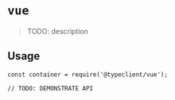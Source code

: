 # `vue`

  > TODO: description
  
  ## Usage
  
  ```
  const container = require('@typeclient/vue');
  
  // TODO: DEMONSTRATE API
  ```